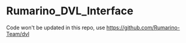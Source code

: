 # Rumarino_DVL_Interface
Code won't be updated in this repo, use https://github.com/Rumarino-Team/dvl
